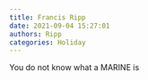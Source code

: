 ```yaml
---
title: Francis Ripp
date: 2021-09-04 15:27:01
authors: Ripp
categories: Holiday
---
```


 You do not know what a MARINE is